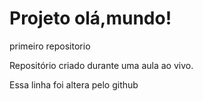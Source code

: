 # Projeto olá,mundo!
 primeiro repositorio

Repositório criado durante uma aula ao vivo.

Essa linha foi altera pelo github
